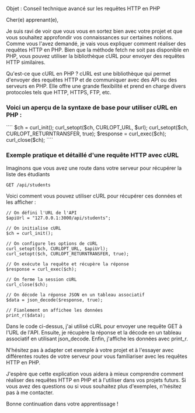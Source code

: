 Objet : Conseil technique avancé sur les requêtes HTTP en PHP

Cher(e) apprenant(e),

Je suis ravi de voir que vous vous en sortez bien avec votre projet et que vous souhaitez approfondir vos connaissances sur certaines notions. Comme vous l'avez demandé, je vais vous expliquer comment réaliser des requêtes HTTP en PHP. Bien que la méthode fetch ne soit pas disponible en PHP, vous pouvez utiliser la bibliothèque cURL pour envoyer des requêtes HTTP similaires.

Qu'est-ce que cURL en PHP ?
cURL est une bibliothèque qui permet d'envoyer des requêtes HTTP et de communiquer avec des API ou des serveurs en PHP. Elle offre une grande flexibilité et prend en charge divers protocoles tels que HTTP, HTTPS, FTP, etc.

<h3>Voici un aperçu de la syntaxe de base pour utiliser cURL en PHP :</h3>
````
$ch = curl_init();
curl_setopt($ch, CURLOPT_URL, $url);
curl_setopt($ch, CURLOPT_RETURNTRANSFER, true);
$response = curl_exec($ch);
curl_close($ch);
````
<h3>Exemple pratique et détaillé d'une requête HTTP avec cURL</h3>
<p>Imaginons que vous avez une route dans votre serveur pour récupérer la liste des étudiants 

````
GET /api/students
````
Voici comment vous pouvez utiliser cURL pour récupérer ces données et les afficher :
````
// On défini l'URL de l'API
$apiUrl = "127.0.0.1:3000/api/students";

// On initialise cURL
$ch = curl_init();

// On configure les options de cURL
curl_setopt($ch, CURLOPT_URL, $apiUrl);
curl_setopt($ch, CURLOPT_RETURNTRANSFER, true);

// On exécute la requête et récupère la réponse
$response = curl_exec($ch);

// On ferme la session cURL
curl_close($ch);

// On décode la réponse JSON en un tableau associatif
$data = json_decode($response, true);

// Fianlement on affichee les données
print_r($data);

````

<p>Dans le code ci-dessus, j'ai utilisé cURL pour envoyer une requête GET à l'URL de l'API. 
Ensuite, je récupère la réponse et la décode en un tableau associatif en utilisant json_decode. 
Enfin, j'affiche les données avec print_r.</p>

<p>N'hésitez pas à adapter cet exemple à votre projet et à l'essayer avec différentes routes de votre serveur pour vous familiariser avec les requêtes HTTP en PHP.</p>

<p>J'espère que cette explication vous aidera à mieux comprendre comment réaliser des requêtes HTTP en PHP et à l'utiliser dans vos projets futurs. 
Si vous avez des questions ou si vous souhaitez plus d'exemples, n'hésitez pas à me contacter.</p>
Bonne continuation dans votre apprentissage !